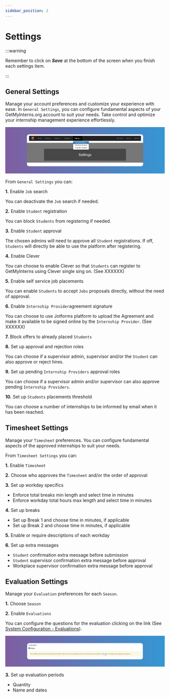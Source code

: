 ```yaml
---
sidebar_position: 2
---
```


# Settings

:::warning

Remember to click on **_Save_** at the bottom of the screen when you finish each settings item.

:::

## General Settings

Manage your account preferences and customize your experience with ease. In `General Settings`, you can configure fundamental aspects of your GetMyInterns.org account to suit your needs. Take control and optimize your internship management experience effortlessly.

![Reset Password](images/settings-general.png)

From `General Settings` you can:

**1.** Enable `Job` search

You can deactivate the `Job` search if needed.

**2.** Enable `Student` registration

You can block `Students` from registering if needed.

**3.** Enable `Student` approval

The chosen admins will need to approve all `Student` registrations. If off, `Students` will directly be able to use the platform after registering.

**4.** Enable Clever

You can choose to enable Clever so that `Students` can register to GetMyInterns using Clever single sing on. (See XXXXXX)

**5.** Enable self service job placements

You can enable `Students` to accept `Jobs` proposals directly, without the need of approval.

**6.** Enable `Internship Provider`agreement signature

You can choose to use Jotforms platform to upload the Agreement and make it available to be signed online by the `Internship Provider`. (See XXXXXX)

**7.** Block offers to already placed `Students`

**8.** Set up approval and rejection roles

You can choose if a supervisor admin, supervisor and/or the `Student` can also approve or reject hires.

**9.** Set up pending `Internship Providers` approval roles

You can choose if a supervisor admin and/or supervisor can also approve pending `Internship Providers`.

**10.** Set up `Students` placements threshold

You can choose a number of internships to be informed by email when it has been reached.

## Timesheet Settings

Manage your `Timesheet` preferences. You can configure fundamental aspects of the approved internships to suit your needs.

From `Timesheet Settings` you can:

**1.** Enable `Timesheet`

**2.** Choose who approves the `Timesheet` and/or the order of approval

**3.** Set up workday specifics

- Enforce total breaks min length and select time in minutes
- Enforce workday total hours max length and select time in minutes

**4.** Set up breaks

- Set up Break 1 and choose time in minutes, if applicable
- Set up Break 2 and choose time in minutes, if applicable

**5.** Enable or require descriptions of each workday

**6.** Set up extra messages

- `Student` confirmation extra message before submission
- `Student` supervisor confirmation extra message before approval
- Workplace supervisor confirmation extra message before approval

## Evaluation Settings

Manage your `Evaluation` preferences for each `Season`.

**1.** Choose `Season`

**2.** Enable `Evaluations`

You can configure the questions for the evaluation clicking on the link (See [System Configuration - Evaluations](/school-admins/system-configuration#evaluations)).

![Reset Password](images/evaluation-questions-from-providers-set-up.png)

**3.** Set up evaluation periods

- Quantity
- Name and dates

